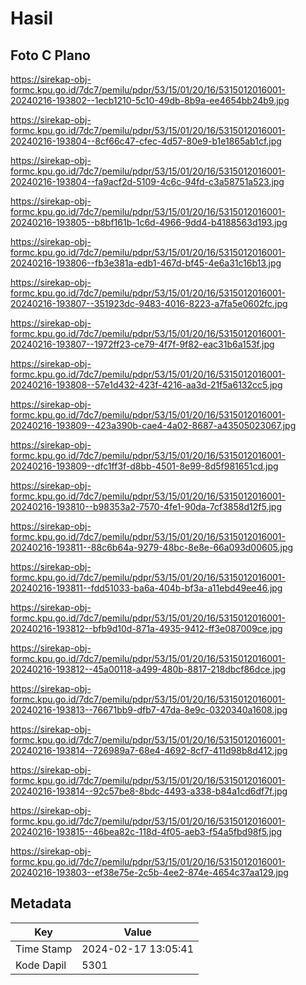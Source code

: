 # Hasil

## Foto C Plano

https://sirekap-obj-formc.kpu.go.id/7dc7/pemilu/pdpr/53/15/01/20/16/5315012016001-20240216-193802--1ecb1210-5c10-49db-8b9a-ee4654bb24b9.jpg

https://sirekap-obj-formc.kpu.go.id/7dc7/pemilu/pdpr/53/15/01/20/16/5315012016001-20240216-193804--8cf66c47-cfec-4d57-80e9-b1e1865ab1cf.jpg

https://sirekap-obj-formc.kpu.go.id/7dc7/pemilu/pdpr/53/15/01/20/16/5315012016001-20240216-193804--fa9acf2d-5109-4c6c-94fd-c3a58751a523.jpg

https://sirekap-obj-formc.kpu.go.id/7dc7/pemilu/pdpr/53/15/01/20/16/5315012016001-20240216-193805--b8bf161b-1c6d-4966-9dd4-b4188563d193.jpg

https://sirekap-obj-formc.kpu.go.id/7dc7/pemilu/pdpr/53/15/01/20/16/5315012016001-20240216-193806--fb3e381a-edb1-467d-bf45-4e6a31c16b13.jpg

https://sirekap-obj-formc.kpu.go.id/7dc7/pemilu/pdpr/53/15/01/20/16/5315012016001-20240216-193807--351923dc-9483-4016-8223-a7fa5e0602fc.jpg

https://sirekap-obj-formc.kpu.go.id/7dc7/pemilu/pdpr/53/15/01/20/16/5315012016001-20240216-193807--1972ff23-ce79-4f7f-9f82-eac31b6a153f.jpg

https://sirekap-obj-formc.kpu.go.id/7dc7/pemilu/pdpr/53/15/01/20/16/5315012016001-20240216-193808--57e1d432-423f-4216-aa3d-21f5a6132cc5.jpg

https://sirekap-obj-formc.kpu.go.id/7dc7/pemilu/pdpr/53/15/01/20/16/5315012016001-20240216-193809--423a390b-cae4-4a02-8687-a43505023067.jpg

https://sirekap-obj-formc.kpu.go.id/7dc7/pemilu/pdpr/53/15/01/20/16/5315012016001-20240216-193809--dfc1ff3f-d8bb-4501-8e99-8d5f981651cd.jpg

https://sirekap-obj-formc.kpu.go.id/7dc7/pemilu/pdpr/53/15/01/20/16/5315012016001-20240216-193810--b98353a2-7570-4fe1-90da-7cf3858d12f5.jpg

https://sirekap-obj-formc.kpu.go.id/7dc7/pemilu/pdpr/53/15/01/20/16/5315012016001-20240216-193811--88c6b64a-9279-48bc-8e8e-66a093d00605.jpg

https://sirekap-obj-formc.kpu.go.id/7dc7/pemilu/pdpr/53/15/01/20/16/5315012016001-20240216-193811--fdd51033-ba6a-404b-bf3a-a11ebd49ee46.jpg

https://sirekap-obj-formc.kpu.go.id/7dc7/pemilu/pdpr/53/15/01/20/16/5315012016001-20240216-193812--bfb9d10d-871a-4935-9412-ff3e087009ce.jpg

https://sirekap-obj-formc.kpu.go.id/7dc7/pemilu/pdpr/53/15/01/20/16/5315012016001-20240216-193812--45a00118-a499-480b-8817-218dbcf86dce.jpg

https://sirekap-obj-formc.kpu.go.id/7dc7/pemilu/pdpr/53/15/01/20/16/5315012016001-20240216-193813--76671bb9-dfb7-47da-8e9c-0320340a1608.jpg

https://sirekap-obj-formc.kpu.go.id/7dc7/pemilu/pdpr/53/15/01/20/16/5315012016001-20240216-193814--726989a7-68e4-4692-8cf7-411d98b8d412.jpg

https://sirekap-obj-formc.kpu.go.id/7dc7/pemilu/pdpr/53/15/01/20/16/5315012016001-20240216-193814--92c57be8-8bdc-4493-a338-b84a1cd6df7f.jpg

https://sirekap-obj-formc.kpu.go.id/7dc7/pemilu/pdpr/53/15/01/20/16/5315012016001-20240216-193815--46bea82c-118d-4f05-aeb3-f54a5fbd98f5.jpg

https://sirekap-obj-formc.kpu.go.id/7dc7/pemilu/pdpr/53/15/01/20/16/5315012016001-20240216-193803--ef38e75e-2c5b-4ee2-874e-4654c37aa129.jpg


## Metadata

| Key        | Value               |
| ---------- | ------------------- |
| Time Stamp | 2024-02-17 13:05:41 |
| Kode Dapil | 5301                |



